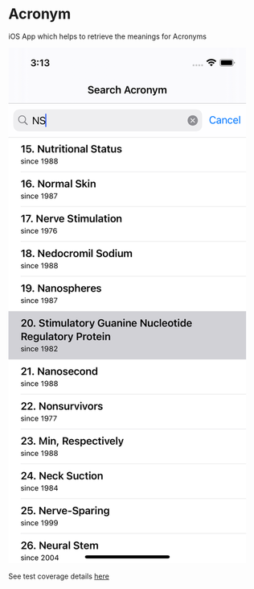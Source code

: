 # Acronym
iOS App which helps to retrieve the meanings for Acronyms

![alt Acronym.png](https://github.com/naveenshan01/Acronym/blob/main/Acronym-Search.png)

See test coverage details [here](coverage.png)
